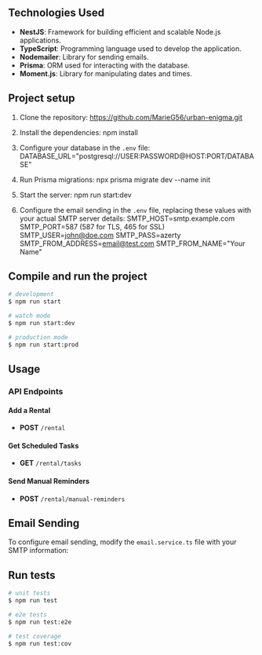 ## Technologies Used

- **NestJS**: Framework for building efficient and scalable Node.js applications.
- **TypeScript**: Programming language used to develop the application.
- **Nodemailer**: Library for sending emails.
- **Prisma**: ORM used for interacting with the database.
- **Moment.js**: Library for manipulating dates and times.

## Project setup

1. Clone the repository:
https://github.com/MarieG56/urban-enigma.git

2. Install the dependencies: npm install

3. Configure your database in the `.env` file: DATABASE_URL="postgresql://USER:PASSWORD@HOST:PORT/DATABASE"

4. Run Prisma migrations: npx prisma migrate dev --name init

5. Start the server: npm run start:dev

6. Configure the email sending in the `.env` file, replacing these values with your actual SMTP server details:
SMTP_HOST=smtp.example.com 
SMTP_PORT=587 (587 for TLS, 465 for SSL)
SMTP_USER=john@doe.com 
SMTP_PASS=azerty
SMTP_FROM_ADDRESS=email@test.com 
SMTP_FROM_NAME="Your Name" 


## Compile and run the project

```bash
# development
$ npm run start

# watch mode
$ npm run start:dev

# production mode
$ npm run start:prod
```


## Usage

### API Endpoints

#### Add a Rental

- **POST** `/rental`


#### Get Scheduled Tasks

- **GET** `/rental/tasks`

#### Send Manual Reminders

- **POST** `/rental/manual-reminders`

## Email Sending

To configure email sending, modify the `email.service.ts` file with your SMTP information:


## Run tests

```bash
# unit tests
$ npm run test

# e2e tests
$ npm run test:e2e

# test coverage
$ npm run test:cov
```

